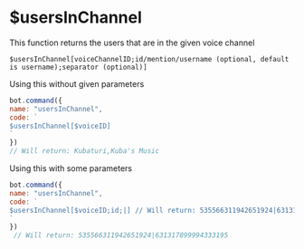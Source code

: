 # $usersInChannel

This function returns the users that are in the given voice channel

```text
$usersInChannel[voiceChannelID;id/mention/username (optional, default is username);separator (optional)]
```

Using this without given parameters

```javascript
bot.command({
name: "usersInChannel",
code: `
$usersInChannel[$voiceID] 
`
})
// Will return: Kubaturi,Kuba's Music
```

Using this with some parameters

```javascript
bot.command({
name: "usersInChannel",
code: `
$usersInChannel[$voiceID;id;|] // Will return: 535566311942651924|631317899994333195
`
})
 // Will return: 535566311942651924|631317899994333195
```



